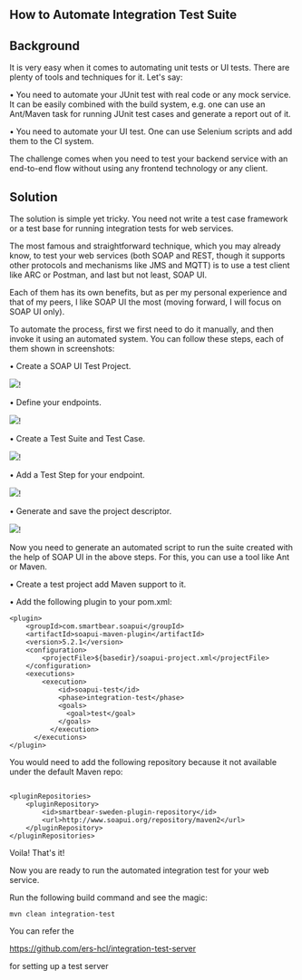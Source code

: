 ## How to Automate Integration Test Suite

## Background

It is very easy when it comes to automating unit tests or UI tests. There are plenty of tools and techniques for it. Let's say:

•   You need to automate your JUnit test with real code or any mock service. It can be easily combined with the build system, e.g. one can use an Ant/Maven task for running JUnit test cases and generate a report out of it.

•   You need to automate your UI test. One can use Selenium scripts and add them to the CI system.

The challenge comes when you need to test your backend service with an end-to-end flow without using any frontend technology or any client.

## Solution

The solution is simple yet tricky. You need not write a test case framework or a test base for running integration tests for web services.

The most famous and straightforward technique, which you may already know, to test your web services (both SOAP and REST, though it supports other protocols and mechanisms like JMS and MQTT) is to use a test client like ARC or Postman, and last but not least, SOAP UI.

Each of them has its own benefits, but as per my personal experience and that of my peers, I like SOAP UI the most (moving forward, I will focus on SOAP UI only).

To automate the process, first we first need to do it manually, and then invoke it using an automated system. You can follow these steps, each of them shown in screenshots:

•   Create a SOAP UI Test Project.

![](https://dzone.com/storage/temp/6660230-step12-create-project.png)!

•   Define your endpoints.

![](https://dzone.com/storage/temp/6660232-step23-define-endpoint3.png)!

•   Create a Test Suite and Test Case.

![](https://dzone.com/storage/temp/6660233-step3-test-suit-case.png)!

•   Add a Test Step for your endpoint.

![](https://dzone.com/storage/temp/6660234-step4-test-step.png)!

•   Generate and save the project descriptor.

![](https://dzone.com/storage/temp/6660235-step5-generate-project.png)!

Now you need to generate an automated script to run the suite created with the help of SOAP UI in the above steps. For this, you can use a tool like Ant or Maven.

•   Create a test project add Maven support to it.

•   Add the following plugin to your pom.xml:

```
<plugin> 
    <groupId>com.smartbear.soapui</groupId>
    <artifactId>soapui-maven-plugin</artifactId>
    <version>5.2.1</version>
    <configuration>
        <projectFile>${basedir}/soapui-project.xml</projectFile>
    </configuration>
    <executions>
        <execution>
            <id>soapui-test</id>
            <phase>integration-test</phase>
            <goals>
              <goal>test</goal>
            </goals>
          </execution>
      </executions>
</plugin>

```

You would need to add the following repository because it not available under the default Maven repo:

```

<pluginRepositories>
    <pluginRepository>
        <id>smartbear-sweden-plugin-repository</id>
        <url>http://www.soapui.org/repository/maven2</url>
    </pluginRepository>
</pluginRepositories>

```

Voila! That's it!

Now you are ready to run the automated integration test for your web service.

Run the following build command and see the magic:

```
mvn clean integration-test

```

You can refer the 

https://github.com/ers-hcl/integration-test-server

for setting up a test server
